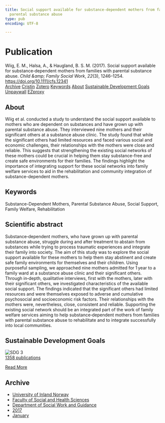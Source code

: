 ```yaml
---
title: Social support available for substance‐dependent mothers from families with
  parental substance abuse
type: pub
encoding: UTF-8

---
```

<h1>Publication</h1>
<article id="csl-bib-container-DFWE4B33" class="csl-bib-container">
  <div class="csl-bib-body"> <div class="csl-entry">Wiig, E. M., Halsa, A., &#38; Haugland, B. S. M. (2017). Social support available for substance‐dependent mothers from families with parental substance abuse. <i>Child &#38;amp; Family Social Work</i>, <i>22</i>(3), 1246–1254. <a href="https://doi.org/10.1111/cfs.12341">https://doi.org/10.1111/cfs.12341</a></div> </div>
  <div class="csl-bib-buttons">
    <a href="#taxonomy-article-DFWE4B33" alt="archive" class="csl-bib-button">Archive</a>
    <a href="https://app.cristin.no/results/show.jsf?id=1420205" alt="Cristin" class="csl-bib-button">Cristin</a>
    <a href="http://zotero.org/groups/5881554/items/DFWE4B33" alt="Zotero" class="csl-bib-button">Zotero</a>
    <a href="#keywords-article-DFWE4B33" alt="keywords" class="csl-bib-button">Keywords</a>
    <a href="#about-article-DFWE4B33" alt="about_pub" class="csl-bib-button">About</a>
    <a href="#sdg-article-DFWE4B33" alt="sdg" class="csl-bib-button">Sustainable Development Goals</a>
    <a href="https://doi.org/10.1111/cfs.12341" alt="Unpaywall" class="csl-bib-button">Unpaywall</a>
    <a href="https://doi.org/10.1111/cfs.12341" alt="EZproxy" class="csl-bib-button">EZproxy</a>
  </div>
  <div id="csl-bib-meta-container-DFWE4B33"></div>
</article>
<div id="csl-bib-meta-DFWE4B33" class="csl-bib-meta">
  <article id="about-article-DFWE4B33" class="about_pub-article">
    <h1>About</h1>
    Wiig et al. conducted a study to understand the social support available to mothers who are dependent on substances and have grown up with parental substance abuse. They interviewed nine mothers and their significant others at a substance abuse clinic. The study found that while the significant others had limited resources and faced various social and economic challenges, their relationships with the mothers were close and reliable. This suggests that strengthening the existing social networks of these mothers could be crucial in helping them stay substance-free and create safe environments for their families. The findings highlight the importance of integrating support for these social networks into family welfare services to aid in the rehabilitation and community integration of substance-dependent mothers.
  </article>
  <article id="keywords-article-DFWE4B33" class="keywords-article">
    <h1>Keywords</h1>
    Substance-Dependent Mothers, Parental Substance Abuse, Social Support, Family Welfare, Rehabilitation
  </article>
  <article id="abstract-article-DFWE4B33" class="abstract-article">
    <h1>Scientific abstract</h1>
    Substance‐dependent mothers, who have grown up with parental substance abuse, struggle during and after treatment to abstain from substances while trying to process traumatic experiences and integrate their family into society. The aim of this study was to explore the social support available for these mothers to help them stay abstinent and create safe family environments for themselves and their children. Using purposeful sampling, we approached nine mothers admitted for 1 year to a family ward at a substance abuse clinic and their significant others. Through in‐depth, qualitative interviews, first with the mothers, later with their significant others, we investigated characteristics of the available social support. The findings indicated that the significant others had limited resources and were themselves exposed to adverse and cumulative psychosocial and socioeconomic risk factors. Their relationships with the mothers were, nevertheless, close, consistent and reliable. Supporting the existing social network should be an integrated part of the work of family welfare services aiming to help substance‐dependent mothers from families with parental substance abuse to rehabilitate and to integrate successfully into local communities.
  </article>
  <article id="sdg-article-DFWE4B33" class="sdg-article">
    <h1>Sustainable Development Goals</h1>
    <div class="sdg-container"><div id="sdg3" class="sdg">
        <img src="{{< params subfolder >}}images/sdg/sdg03_en.png" class="image" alt="SDG 3">
        <div class="sdg-overlay">
          <a href="/en/archive/?key=?sdg=3#archive" class="sdg-publication-count"><span>1358</span> publications</a>
          <p><a href="https://sdgs.un.org/goals/goal3" class="sdg-read-more">Read More</a></p>
        </div>
      </div></div>
  </article>
  <article id="taxonomy-article-DFWE4B33" class="taxonomy-article">
    <h1>Archive</h1>
    <ul>
      <li>
        <a href="/en/archive/?key=3DCRN523">University of Inland Norway</a>
      </li>
      <li>
        <a href="/en/archive/?key=IDKFS3MX">Faculty of Social and Health Sciences</a>
      </li>
      <li>
        <a href="/en/archive/?key=CU4VFGCV">Department of Social Work and Guidance</a>
      </li>
      <li>
        <a href="/en/archive/?key=7JQ4YUQB">2017</a>
      </li>
      <li>
        <a href="/en/archive/?key=A2AYQND4">January</a>
      </li>
    </ul>
  </article>
</div>

